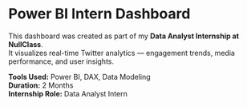 # Power BI Intern Dashboard
This dashboard was created as part of my **Data Analyst Internship at NullClass**.  
It visualizes real-time Twitter analytics — engagement trends, media performance, and user insights.

**Tools Used:** Power BI, DAX, Data Modeling  
**Duration:** 2 Months  
**Internship Role:** Data Analyst Intern  
